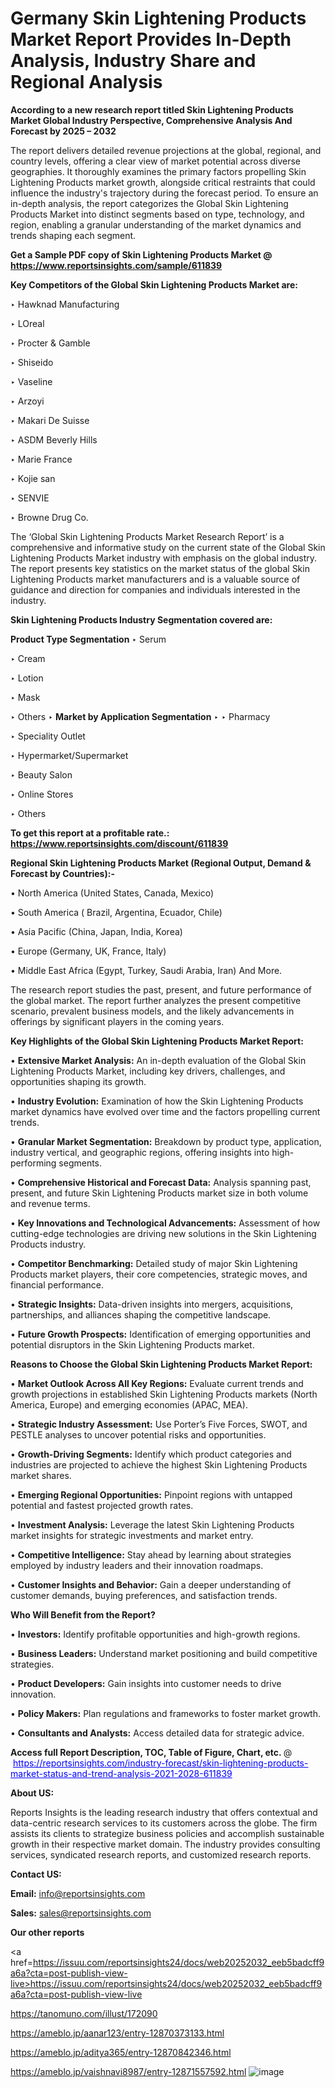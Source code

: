 # Germany Skin Lightening Products Market Report Provides In-Depth Analysis, Industry Share and Regional Analysis

<strong>According to a new research report titled Skin Lightening Products Market Global Industry Perspective, Comprehensive Analysis And Forecast by 2025 – 2032</strong>

The report delivers detailed revenue projections at the global, regional, and country levels, offering a clear view of market potential across diverse geographies. It thoroughly examines the primary factors propelling Skin Lightening Products market growth, alongside critical restraints that could influence the industry's trajectory during the forecast period. To ensure an in-depth analysis, the report categorizes the Global Skin Lightening Products Market into distinct segments based on type, technology, and region, enabling a granular understanding of the market dynamics and trends shaping each segment.

<strong>Get a Sample PDF copy of Skin Lightening Products Market </strong><strong>@<a href=https://www.reportsinsights.com/sample/611839 style=color:#0000ff;> https://www.reportsinsights.com/sample/611839</a></strong></font>

<strong>Key Competitors of the Global Skin Lightening Products Market are:</strong>

‣ Hawknad Manufacturing

‣ LOreal

‣ Procter & Gamble

‣ Shiseido

‣ Vaseline

‣ Arzoyi

‣ Makari De Suisse

‣ ASDM Beverly Hills

‣ Marie France

‣ Kojie san

‣ SENVIE

‣ Browne Drug Co.

The ‘Global Skin Lightening Products Market Research Report’ is a comprehensive and informative study on the current state of the Global Skin Lightening Products Market industry with emphasis on the global industry. The report presents key statistics on the market status of the global Skin Lightening Products market manufacturers and is a valuable source of guidance and direction for companies and individuals interested in the industry.

<strong>Skin Lightening Products Industry Segmentation covered are:</strong>

<strong>Product Type Segmentation</strong>
‣
Serum

‣ Cream

‣ Lotion

‣ Mask

‣ Others
‣ 
<strong>Market by Application Segmentation</strong>
‣
‣  Pharmacy

‣ Speciality Outlet

‣ Hypermarket/Supermarket

‣ Beauty Salon

‣ Online Stores

‣ Others

<strong>To get this report at a profitable rate.: <a href=https://www.reportsinsights.com/discount/611839 style=color:#0000ff;>https://www.reportsinsights.com/discount/611839</a></strong></font>

<strong>Regional Skin Lightening Products Market (Regional Output, Demand &amp; Forecast by Countries):-</strong>

• North America (United States, Canada, Mexico)

• South America ( Brazil, Argentina, Ecuador, Chile)

• Asia Pacific (China, Japan, India, Korea)

• Europe (Germany, UK, France, Italy)

• Middle East Africa (Egypt, Turkey, Saudi Arabia, Iran) And More.

The research report studies the past, present, and future performance of the global market. The report further analyzes the present competitive scenario, prevalent business models, and the likely advancements in offerings by significant players in the coming years.

<strong>Key Highlights of the Global Skin Lightening Products Market Report:</strong>

• <strong>Extensive Market Analysis:</strong> An in-depth evaluation of the Global Skin Lightening Products Market, including key drivers, challenges, and opportunities shaping its growth.

• <strong>Industry Evolution:</strong> Examination of how the Skin Lightening Products market dynamics have evolved over time and the factors propelling current trends.

• <strong>Granular Market Segmentation:</strong> Breakdown by product type, application, industry vertical, and geographic regions, offering insights into high-performing segments.

• <strong>Comprehensive Historical and Forecast Data:</strong> Analysis spanning past, present, and future Skin Lightening Products market size in both volume and revenue terms.

• <strong>Key Innovations and Technological Advancements:</strong> Assessment of how cutting-edge technologies are driving new solutions in the Skin Lightening Products industry.

• <strong>Competitor Benchmarking:</strong> Detailed study of major Skin Lightening Products market players, their core competencies, strategic moves, and financial performance.

• <strong>Strategic Insights:</strong> Data-driven insights into mergers, acquisitions, partnerships, and alliances shaping the competitive landscape.

• <strong>Future Growth Prospects:</strong> Identification of emerging opportunities and potential disruptors in the Skin Lightening Products market.

<strong>Reasons to Choose the Global Skin Lightening Products Market Report:</strong>

• <strong>Market Outlook Across All Key Regions:</strong> Evaluate current trends and growth projections in established Skin Lightening Products markets (North America, Europe) and emerging economies (APAC, MEA).

• <strong>Strategic Industry Assessment:</strong> Use Porter’s Five Forces, SWOT, and PESTLE analyses to uncover potential risks and opportunities.

• <strong>Growth-Driving Segments:</strong> Identify which product categories and industries are projected to achieve the highest Skin Lightening Products market shares.

• <strong>Emerging Regional Opportunities:</strong> Pinpoint regions with untapped potential and fastest projected growth rates.

• <strong>Investment Analysis:</strong> Leverage the latest Skin Lightening Products market insights for strategic investments and market entry.

• <strong>Competitive Intelligence:</strong> Stay ahead by learning about strategies employed by industry leaders and their innovation roadmaps.

• <strong>Customer Insights and Behavior:</strong> Gain a deeper understanding of customer demands, buying preferences, and satisfaction trends.

<strong>Who Will Benefit from the Report?</strong>

• <strong>Investors:</strong> Identify profitable opportunities and high-growth regions.

• <strong>Business Leaders:</strong> Understand market positioning and build competitive strategies.

• <strong>Product Developers:</strong> Gain insights into customer needs to drive innovation.

• <strong>Policy Makers:</strong> Plan regulations and frameworks to foster market growth.

• <strong>Consultants and Analysts:</strong> Access detailed data for strategic advice.
</ul>
<strong>Access full Report Description, TOC, Table of Figure, Chart, etc. </strong>@  <a href=https://reportsinsights.com/industry-forecast/skin-lightening-products-market-status-and-trend-analysis-2021-2028-611839 style=color:#0000ff;>https://reportsinsights.com/industry-forecast/skin-lightening-products-market-status-and-trend-analysis-2021-2028-611839</a></font>

<strong><strong>About US</strong>:</strong>

Reports Insights is the leading research industry that offers contextual and data-centric research services to its customers across the globe. The firm assists its clients to strategize business policies and accomplish sustainable growth in their respective market domain. The industry provides consulting services, syndicated research reports, and customized research reports.

<strong>Contact US:</strong>

<p class=""""><b>Email:</b> <a href=mailto:info@reportsinsights.com>info@reportsinsights.com</a></p>
<p class=""""><b>Sales:</b> <a href=mailto:sales@reportsinsights.com>sales@reportsinsights.com</a></p>

<strong>Our other reports</strong>

<a href=https://issuu.com/reportsinsights24/docs/web20252032_eeb5badcff9a6a?cta=post-publish-view-live>https://issuu.com/reportsinsights24/docs/web20252032_eeb5badcff9a6a?cta=post-publish-view-live</a>

<a href=https://tanomuno.com/illust/172090>https://tanomuno.com/illust/172090</a>

<a href=https://ameblo.jp/aanar123/entry-12870373133.html>https://ameblo.jp/aanar123/entry-12870373133.html</a>

<a href=https://ameblo.jp/aditya365/entry-12870842346.html>https://ameblo.jp/aditya365/entry-12870842346.html</a>

<a href=https://ameblo.jp/vaishnavi8987/entry-12871557592.html>https://ameblo.jp/vaishnavi8987/entry-12871557592.html</a>
![image](https://github.com/user-attachments/assets/6fb03af8-f7b5-4938-ba59-c6b47ec466fc)
